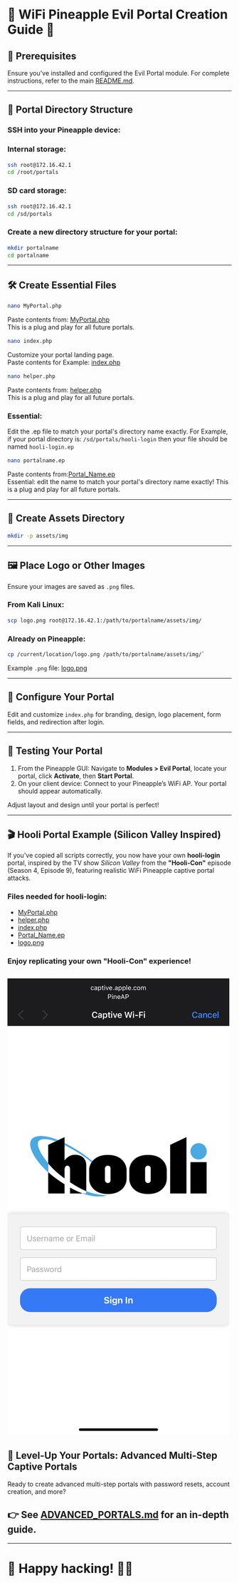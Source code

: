 # 🍍 WiFi Pineapple Evil Portal Creation Guide 🍍

## 📌 Prerequisites  
Ensure you’ve installed and configured the Evil Portal module. For complete instructions, refer to the main [README.md](README.md).

---

## 📂 Portal Directory Structure  
### SSH into your Pineapple device:

### Internal storage:  
```bash
ssh root@172.16.42.1  
cd /root/portals
```

### SD card storage:  
```bash
ssh root@172.16.42.1  
cd /sd/portals
```
### Create a new directory structure for your portal:  

```bash
mkdir portalname  
cd portalname
```

---

## 🛠 Create Essential Files  

```bash
nano MyPortal.php  
```
Paste contents from: [MyPortal.php](https://github.com/ToonWrld33/Evil-Portals-WiFi-Pineapple/blob/main/Scripts/MyPortal.php)  
This is a plug and play for all future portals.


```bash
nano index.php  
```
Customize your portal landing page.  
Paste contents for Example: [index.php](https://github.com/ToonWrld33/Evil-Portals-WiFi-Pineapple/blob/main/Scripts/index.php)  


```bash
nano helper.php  
```
Paste contents from: [helper.php](https://github.com/ToonWrld33/Evil-Portals-WiFi-Pineapple/blob/main/Scripts/helper.php)  
This is a plug and play for all future portals.

### Essential:
Edit the .ep file to match your portal's directory name exactly.
For Example, if your portal directory is:
`/sd/portals/hooli-login`
then your file should be named
`hooli-login.ep`

```bash
nano portalname.ep  
```
Paste contents from:[Portal_Name.ep](https://github.com/ToonWrld33/Evil-Portals-WiFi-Pineapple/blob/main/Scripts/Portal-Name.ep)  
Essential: edit the name to match your portal's directory name exactly!
This is a plug and play for all future portals.


---

## 📁 Create Assets Directory  
```bash
mkdir -p assets/img
```
---

## 🖼 Place Logo or Other Images  

Ensure your images are saved as `.png` files.

### From Kali Linux:  
```bash
scp logo.png root@172.16.42.1:/path/to/portalname/assets/img/
```
### Already on Pineapple:  
```bash
cp /current/location/logo.png /path/to/portalname/assets/img/`
```
Example `.png` file: [logo.png](https://github.com/ToonWrld33/Evil-Portals-WiFi-Pineapple/blob/main/images/logo.png)

---

## 🎯 Configure Your Portal  
Edit and customize `index.php` for branding, design, logo placement, form fields, and redirection after login.

---

## 🚦 Testing Your Portal

1. From the Pineapple GUI: Navigate to **Modules > Evil Portal**, locate your portal, click **Activate**, then **Start Portal**.
2. On your client device: Connect to your Pineapple’s WiFi AP. Your portal should appear automatically.

Adjust layout and design until your portal is perfect!

---

## 🎬 Hooli Portal Example (Silicon Valley Inspired)  

If you've copied all scripts correctly, you now have your own **hooli-login** portal, inspired by the TV show *Silicon Valley* from the **"Hooli-Con"** episode (Season 4, Episode 9), featuring realistic WiFi Pineapple captive portal attacks.

### Files needed for hooli-login:  
- [MyPortal.php](https://github.com/ToonWrld33/Evil-Portals-WiFi-Pineapple/blob/main/Scripts/MyPortal.php)  
- [helper.php](https://github.com/ToonWrld33/Evil-Portals-WiFi-Pineapple/blob/main/Scripts/helper.php)  
- [index.php](https://github.com/ToonWrld33/Evil-Portals-WiFi-Pineapple/blob/main/Scripts/index.php)  
- [Portal_Name.ep](https://github.com/ToonWrld33/Evil-Portals-WiFi-Pineapple/blob/main/Scripts/Portal-Name.ep)  
- [logo.png](https://github.com/ToonWrld33/Evil-Portals-WiFi-Pineapple/blob/main/images/logo.png)

### Enjoy replicating your own "Hooli-Con" experience!
![Hooli Portal Examole](https://github.com/ToonWrld33/Evil-Portals-WiFi-Pineapple/blob/main/images/hooli-login.png)
---

## 🚀 **Level-Up Your Portals: Advanced Multi-Step Captive Portals**  

Ready to create advanced multi-step portals with password resets, account creation, and more?

## 👉 See [ADVANCED_PORTALS.md](ADVANCED_PORTALS.md) for an in-depth guide.

---

# 🍍 **Happy hacking!** 🍍👾
